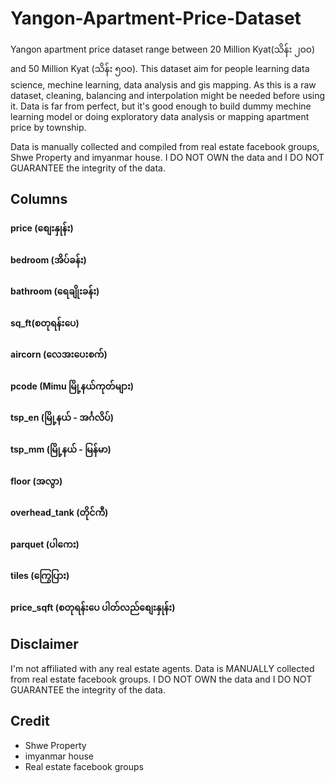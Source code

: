 # Yangon-Apartment-Price-Dataset
Yangon apartment price dataset range between 20 Million Kyat(သိန်း ၂၀၀) and 50 Million Kyat (သိန်း ၅၀၀). This dataset aim for people learning data science, mechine learning, data analysis and gis mapping. As this is a raw dataset, cleaning, balancing and interpolation might be needed before using it. Data is far from perfect, but it's good enough to build dummy mechine learning model or doing exploratory data analysis or mapping apartment price by township. 

Data is manually collected and compiled from real estate facebook groups, Shwe Property and imyanmar house. I DO NOT OWN the data and I DO NOT GUARANTEE the integrity of the data.


## Columns
#### price (စျေးနှုန်း)	
#### bedroom	(အိပ်ခန်း)
#### bathroom (ရေချိုးခန်း)
#### sq_ft(စတုရန်းပေ)
#### aircorn	(လေအးပေးစက်)
#### pcode	(Mimu မြို့နယ်ကုတ်များ)
#### tsp_en	(မြို့နယ် - အင်္ဂလိပ်)
#### tsp_mm	(မြို့နယ် - မြန်မာ)
#### floor	(အလွာ)
#### overhead_tank	(တိုင်ကီ)
#### parquet	(ပါကေး)
#### tiles	(ကြွေပြား)
#### price_sqft (စတုရန်းပေ ပါတ်လည်စျေးနှုန်း)

## Disclaimer
I'm not affiliated with any real estate agents. Data is MANUALLY collected from real estate facebook groups. I DO NOT OWN the data and I DO NOT GUARANTEE the integrity of the data.

## Credit
* Shwe Property
* imyanmar house
* Real estate facebook groups
